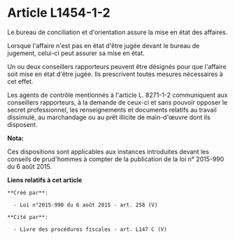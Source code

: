 # Article L1454-1-2

Le bureau de conciliation et d'orientation assure la mise en état des affaires. 

Lorsque l'affaire n'est pas en état d'être jugée devant le bureau de jugement, celui-ci peut assurer sa mise en état. 

Un ou deux conseillers rapporteurs peuvent être désignés pour que l'affaire soit mise en état d'être jugée. Ils prescrivent
toutes mesures nécessaires à cet effet. 

Les agents de contrôle mentionnés à l'article L. 8271-1-2 communiquent aux conseillers rapporteurs, à la demande de ceux-ci
et sans pouvoir opposer le secret professionnel, les renseignements et documents relatifs au travail dissimulé, au
marchandage ou au prêt illicite de main-d'œuvre dont ils disposent.

**Nota:**

Ces dispositions sont applicables aux instances introduites devant les conseils de prud'hommes à compter de la publication de
la loi n° 2015-990 du 6 août 2015.

**Liens relatifs à cet article**

	**Créé par**:

	  - Loi n°2015-990 du 6 août 2015 - art. 258 (V)

	**Cité par**:

	  - Livre des procédures fiscales - art. L147 C (V)

